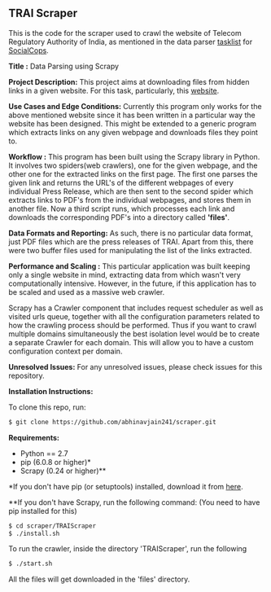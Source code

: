 ## TRAI Scraper

This is the code for the scraper used to crawl the website of Telecom Regulatory Authority of India, as mentioned in the data parser [tasklist](https://drive.google.com/folderview?id=0Bw5Gsp1nAXwbfnhQV2ZXRm9jcm40RUdZR1FhV29rX0kxTGZWY0g4WjRNd3RfTW5hbmhEUUU&usp=drive_web&tid=0Bw5Gsp1nAXwbflNOT0V3QVJ0cjd6WVJySlc4bUw4Zm1LaHdkenpnNE8xS2xwV3dPTkItc1k) for [SocialCops](http://www.socialcops.org/).  


**Title :** Data Parsing using Scrapy

**Project Description:** This project aims at downloading files from hidden links in a given website. For this task, particularly, this [website](http://trai.gov.in/Content/PressReleases.aspx).

**Use Cases and Edge Conditions:** Currently this program only works for the above mentioned website since it has been written in a particular way the website has been designed. This might be extended to a generic program which extracts links on any given webpage and downloads files they point to.

**Workflow :** This program has been built using the Scrapy library in Python. It involves two spiders(web crawlers), one for the given webpage, and the other one for the extracted links on the first page. The first one parses the given link and returns the URL's of the different webpages of every individual Press Release, which are then sent to the second spider which extracts links to PDF's from the individual webpages, and stores them in another file. Now a third script runs, which processes each link and downloads the corresponding PDF's into a directory called **'files'**.

**Data Formats and Reporting:** As such, there is no particular data format, just PDF files which are the press releases of TRAI. Apart from this, there were two buffer files used for manipulating the list of the links extracted.

**Performance and Scaling :**
This particular application was built keeping only a single website in mind, extracting data from which wasn't very computationally intensive. However, in the future, if this application has to be scaled and used as a massive web crawler.

Scrapy has a Crawler component that includes request scheduler as well as visited urls queue, together with all the configuration parameters related to how the crawling process should be performed. Thus if you want to crawl multiple domains simultaneously the best isolation level would be to create a separate Crawler for each domain. This will allow you to have a custom configuration context per domain.

**Unresolved Issues:** For any unresolved issues, please check issues for this repository.

**Installation Instructions:** 

To clone this repo, run:
```sh
$ git clone https://github.com/abhinavjain241/scraper.git
```

**Requirements:**
- Python == 2.7
- pip (6.0.8 or higher)*
- Scrapy (0.24 or higher)**

*If you don't have pip (or setuptools) installed, download it from [here](https://pip.pypa.io/en/latest/installing.html).

**If you don't have Scrapy, run the following command: (You need to have pip installed for this)
```sh
$ cd scraper/TRAIScraper
$ ./install.sh
```

To run the crawler, inside the directory 'TRAIScraper', run the following
```sh
$ ./start.sh
```

All the files will get downloaded in the 'files' directory.
